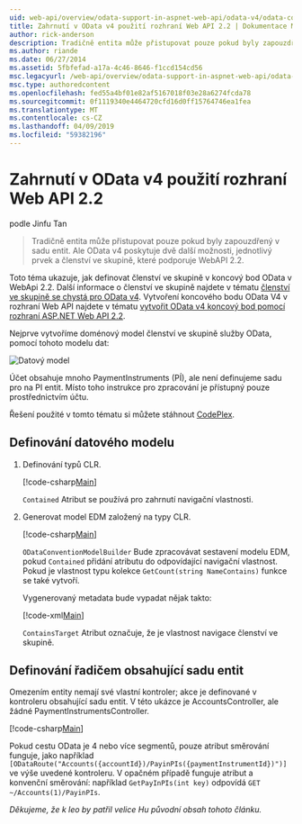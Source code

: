 ```yaml
---
uid: web-api/overview/odata-support-in-aspnet-web-api/odata-v4/odata-containment-in-web-api-22
title: Zahrnutí v OData v4 použití rozhraní Web API 2.2 | Dokumentace Microsoftu
author: rick-anderson
description: Tradičně entita může přistupovat pouze pokud byly zapouzdřený v sadu entit. Ale OData v4 poskytuje dvě další možnosti, jednotlivý prvek a Con...
ms.author: riande
ms.date: 06/27/2014
ms.assetid: 5fbfefad-a17a-4c46-8646-f1ccd154cd56
msc.legacyurl: /web-api/overview/odata-support-in-aspnet-web-api/odata-v4/odata-containment-in-web-api-22
msc.type: authoredcontent
ms.openlocfilehash: fed55a4bf01e82af5167018f03e28a6274fcda78
ms.sourcegitcommit: 0f1119340e4464720cfd16d0ff15764746ea1fea
ms.translationtype: MT
ms.contentlocale: cs-CZ
ms.lasthandoff: 04/09/2019
ms.locfileid: "59382196"
---
```

# <a name="containment-in-odata-v4-using-web-api-22"></a>Zahrnutí v OData v4 použití rozhraní Web API 2.2

podle Jinfu Tan

> Tradičně entita může přistupovat pouze pokud byly zapouzdřený v sadu entit. Ale OData v4 poskytuje dvě další možnosti, jednotlivý prvek a členství ve skupině, které podporuje WebAPI 2.2.


Toto téma ukazuje, jak definovat členství ve skupině v koncový bod OData v WebApi 2.2. Další informace o členství ve skupině najdete v tématu [členství ve skupině se chystá pro OData v4](https://blogs.msdn.com/b/odatateam/archive/2014/03/13/containment-is-coming-with-odata-v4.aspx). Vytvoření koncového bodu OData V4 v rozhraní Web API najdete v tématu [vytvořit OData v4 koncový bod pomocí rozhraní ASP.NET Web API 2.2](create-an-odata-v4-endpoint.md).

Nejprve vytvoříme doménový model členství ve skupině služby OData, pomocí tohoto modelu dat:

![Datový model](odata-containment-in-web-api-22/_static/image1.png)

Účet obsahuje mnoho PaymentInstruments (PÍ), ale není definujeme sadu pro na PI entit. Místo toho instrukce pro zpracování je přístupný pouze prostřednictvím účtu.

Řešení použité v tomto tématu si můžete stáhnout [CodePlex](https://aspnet.codeplex.com/SourceControl/latest#Samples/WebApi/OData/v4/ODataContainmentSample/).

## <a name="defining-the-data-model"></a>Definování datového modelu

1. Definování typů CLR.

    [!code-csharp[Main](odata-containment-in-web-api-22/samples/sample1.cs)]

    `Contained` Atribut se používá pro zahrnutí navigační vlastnosti.
2. Generovat model EDM založený na typy CLR.

    [!code-csharp[Main](odata-containment-in-web-api-22/samples/sample2.cs)]

    `ODataConventionModelBuilder` Bude zpracovávat sestavení modelu EDM, pokud `Contained` přidání atributu do odpovídající navigační vlastnost. Pokud je vlastnost typu kolekce `GetCount(string NameContains)` funkce se také vytvoří.

    Vygenerovaný metadata bude vypadat nějak takto:

    [!code-xml[Main](odata-containment-in-web-api-22/samples/sample3.xml?highlight=10)]

    `ContainsTarget` Atribut označuje, že je vlastnost navigace členství ve skupině.

## <a name="define-the-containing-entity-set-controller"></a>Definování řadičem obsahující sadu entit

Omezením entity nemají své vlastní kontroler; akce je definované v kontroleru obsahující sadu entit. V této ukázce je AccountsController, ale žádné PaymentInstrumentsController.

[!code-csharp[Main](odata-containment-in-web-api-22/samples/sample4.cs)]

Pokud cestu OData je 4 nebo více segmentů, pouze atribut směrování funguje, jako například `[ODataRoute("Accounts({accountId})/PayinPIs({paymentInstrumentId})")]` ve výše uvedené kontroleru. V opačném případě funguje atribut a konvenční směrování: například `GetPayInPIs(int key)` odpovídá `GET ~/Accounts(1)/PayinPIs`.

*Děkujeme, že k leo by patřil velice Hu původní obsah tohoto článku.*
